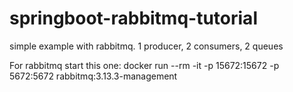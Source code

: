 # springboot-rabbitmq-tutorial
simple example with rabbitmq. 1 producer, 2 consumers, 2 queues

For rabbitmq start this one:
docker run --rm -it -p 15672:15672 -p 5672:5672 rabbitmq:3.13.3-management
